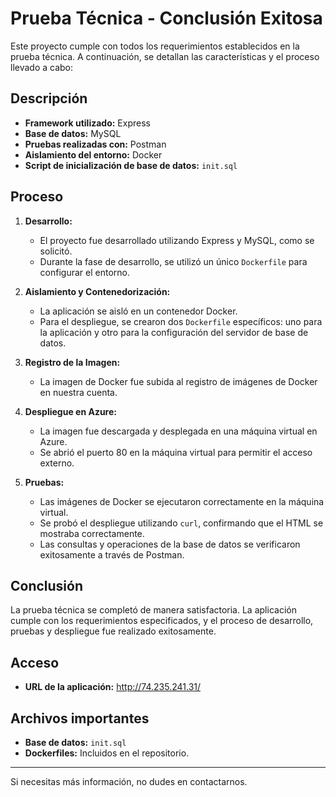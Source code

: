 # Prueba Técnica - Conclusión Exitosa

Este proyecto cumple con todos los requerimientos establecidos en la prueba técnica. A continuación, se detallan las características y el proceso llevado a cabo:

## Descripción

- **Framework utilizado:** Express  
- **Base de datos:** MySQL  
- **Pruebas realizadas con:** Postman  
- **Aislamiento del entorno:** Docker  
- **Script de inicialización de base de datos:** `init.sql`  

## Proceso

1. **Desarrollo:**
   - El proyecto fue desarrollado utilizando Express y MySQL, como se solicitó.
   - Durante la fase de desarrollo, se utilizó un único `Dockerfile` para configurar el entorno.

2. **Aislamiento y Contenedorización:**
   - La aplicación se aisló en un contenedor Docker.
   - Para el despliegue, se crearon dos `Dockerfile` específicos: uno para la aplicación y otro para la configuración del servidor de base de datos.

3. **Registro de la Imagen:**
   - La imagen de Docker fue subida al registro de imágenes de Docker en nuestra cuenta.

4. **Despliegue en Azure:**
   - La imagen fue descargada y desplegada en una máquina virtual en Azure.
   - Se abrió el puerto 80 en la máquina virtual para permitir el acceso externo.

5. **Pruebas:**
   - Las imágenes de Docker se ejecutaron correctamente en la máquina virtual.
   - Se probó el despliegue utilizando `curl`, confirmando que el HTML se mostraba correctamente.
   - Las consultas y operaciones de la base de datos se verificaron exitosamente a través de Postman.

## Conclusión

La prueba técnica se completó de manera satisfactoria. La aplicación cumple con los requerimientos especificados, y el proceso de desarrollo, pruebas y despliegue fue realizado exitosamente.

## Acceso

- **URL de la aplicación:** http://74.235.241.31/

## Archivos importantes

- **Base de datos:** `init.sql`
- **Dockerfiles:** Incluidos en el repositorio.

---

Si necesitas más información, no dudes en contactarnos.
